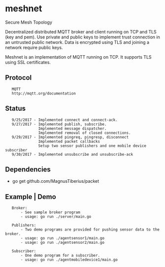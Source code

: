 # meshnet
Secure Mesh Topology

Decentralized distributed MQTT broker and client running on TCP and TLS (key and pem). Use private and public keys to implement trust connection in an untrusted public network. Data is encrypted using TLS and joining a network require public keys.


Meshnet is an implementation of MQTT running on TCP. It supports TLS using SSL certificates.

## Protocol
```
   MQTT
   http://mqtt.org/documentation
```

## Status
```
   9/25/2017 - Implemented connect and connect-ack.
   9/27/2017 - Implemented publish, subscribe.
               Implemented message dispatcher.
               Implemented removal of closed connections.
   9/29/2017 - Implemented pingreq, pingresp, disconnect
               Implemented packet callbacks
               Setup two sensor publishers and one mobile device subscriber
   9/30/2017 - Implemented unsubscribe and unsubscribe-ack
```

## Dependencies

* go get github.com/MagnusTiberius/packet

## Example | Demo

```
   Broker: 
       - See sample broker program
       - usage: go run ./server/main.go
```

```
   Publishers:
       - Two demo programs are provided for pushing sensor data to the broker.
       - usage: go run ./agentsensor1/main.go
       - usage: go run ./agentsensor2/main.go
```

```
   Subscriber:
       - One demo program for a subscriber.
       - usage: go run ./agentmobiledevice1/main.go
```

